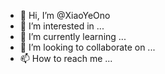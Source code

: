 - 👋 Hi, I’m @XiaoYeOno
- 👀 I’m interested in ...
- 🌱 I’m currently learning ...
- 💞️ I’m looking to collaborate on ...
- 📫 How to reach me ...

<!---
XiaoYeOno/XiaoYeOno is a ✨ special ✨ repository because its `README.md` (this file) appears on your GitHub profile.
You can click the Preview link to take a look at your changes.
--->
